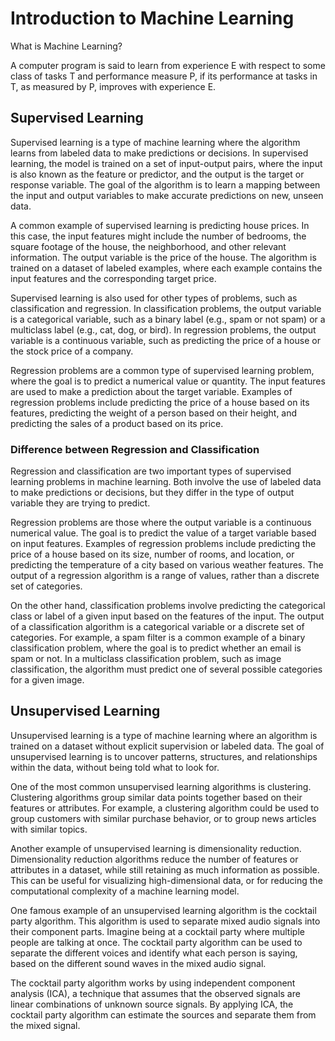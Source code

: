 # Introduction to Machine Learning

What is Machine Learning?

A computer program is said to learn from experience E with respect to some class of tasks T and performance measure P, if its performance at tasks in T, as measured by P, improves with experience E.

## Supervised Learning

Supervised learning is a type of machine learning where the algorithm learns from labeled data to make predictions or decisions. In supervised learning, the model is trained on a set of input-output pairs, where the input is also known as the feature or predictor, and the output is the target or response variable. The goal of the algorithm is to learn a mapping between the input and output variables to make accurate predictions on new, unseen data.

A common example of supervised learning is predicting house prices. In this case, the input features might include the number of bedrooms, the square footage of the house, the neighborhood, and other relevant information. The output variable is the price of the house. The algorithm is trained on a dataset of labeled examples, where each example contains the input features and the corresponding target price.

Supervised learning is also used for other types of problems, such as classification and regression. In classification problems, the output variable is a categorical variable, such as a binary label (e.g., spam or not spam) or a multiclass label (e.g., cat, dog, or bird). In regression problems, the output variable is a continuous variable, such as predicting the price of a house or the stock price of a company.

Regression problems are a common type of supervised learning problem, where the goal is to predict a numerical value or quantity. The input features are used to make a prediction about the target variable. Examples of regression problems include predicting the price of a house based on its features, predicting the weight of a person based on their height, and predicting the sales of a product based on its price.

### Difference between Regression and Classification

Regression and classification are two important types of supervised learning problems in machine learning. Both involve the use of labeled data to make predictions or decisions, but they differ in the type of output variable they are trying to predict.

Regression problems are those where the output variable is a continuous numerical value. The goal is to predict the value of a target variable based on input features. Examples of regression problems include predicting the price of a house based on its size, number of rooms, and location, or predicting the temperature of a city based on various weather features. The output of a regression algorithm is a range of values, rather than a discrete set of categories.

On the other hand, classification problems involve predicting the categorical class or label of a given input based on the features of the input. The output of a classification algorithm is a categorical variable or a discrete set of categories. For example, a spam filter is a common example of a binary classification problem, where the goal is to predict whether an email is spam or not. In a multiclass classification problem, such as image classification, the algorithm must predict one of several possible categories for a given image.

## Unsupervised Learning

Unsupervised learning is a type of machine learning where an algorithm is trained on a dataset without explicit supervision or labeled data. The goal of unsupervised learning is to uncover patterns, structures, and relationships within the data, without being told what to look for.

One of the most common unsupervised learning algorithms is clustering. Clustering algorithms group similar data points together based on their features or attributes. For example, a clustering algorithm could be used to group customers with similar purchase behavior, or to group news articles with similar topics.

Another example of unsupervised learning is dimensionality reduction. Dimensionality reduction algorithms reduce the number of features or attributes in a dataset, while still retaining as much information as possible. This can be useful for visualizing high-dimensional data, or for reducing the computational complexity of a machine learning model.

One famous example of an unsupervised learning algorithm is the cocktail party algorithm. This algorithm is used to separate mixed audio signals into their component parts. Imagine being at a cocktail party where multiple people are talking at once. The cocktail party algorithm can be used to separate the different voices and identify what each person is saying, based on the different sound waves in the mixed audio signal.

The cocktail party algorithm works by using independent component analysis (ICA), a technique that assumes that the observed signals are linear combinations of unknown source signals. By applying ICA, the cocktail party algorithm can estimate the sources and separate them from the mixed signal.

